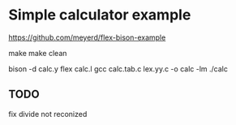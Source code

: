 # Simple calculator example
https://github.com/meyerd/flex-bison-example

make
make clean

bison -d calc.y
flex calc.l
gcc calc.tab.c lex.yy.c -o calc -lm
./calc

## TODO
fix divide not reconized
